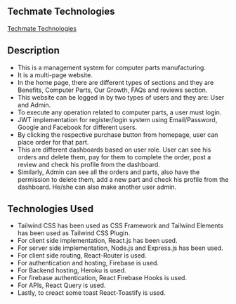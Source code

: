 ## Techmate Technologies

[Techmate Technologies](https://techmate-technologies.web.app/)

## Description
* This is a management system for computer parts manufacturing.
* It is a multi-page website.
* In the home page, there are different types of sections and they are Benefits, Computer Parts, Our Growth, FAQs and reviews section.
* This website can be logged in by two types of users and they are: User and Admin.
* To execute any operation related to computer parts, a user must login.
* JWT implementation for register/login system using Email/Password, Google and Facebook for different users.
* By clicking the respective purchase button from homepage, user can place order for that part.
* This are different dashboards based on user role. User can see his orders and delete them, pay for them to complete the order, post a review and check his profile from the dashboard.
* Similarly, Admin can see all the orders and parts, also have the permission to delete them, add a new part and check his profile from the dashboard. He/she can also make another user admin.


## Technologies Used
* Tailwind CSS has been used as CSS Framework and Tailwind Elements has been used as Tailwind CSS Plugin. 
* For client side implementation, React.js has been used.
* For server side implementation, Node.js and Express.js has been used.
* For client side routing, React-Router is used.
* For authentication and hosting, Firebase is used.
* For Backend hosting, Heroku is used.
* For firebase authentication, React Firebase Hooks is used.
* For APIs, React Query is used.
* Lastly, to creact some toast React-Toastify is used.

